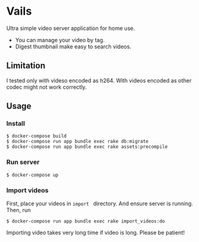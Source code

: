 # Vails

Ultra simple video server application for home use.

- You can manage your video by tag.
- Digest thumbnail make easy to search videos.

## Limitation

I tested only with videso encoded as h264. With videos encoded as other codec might not work correctly.

## Usage

### Install

```
$ docker-compose build
$ docker-compose run app bundle exec rake db:migrate
$ docker-compose run app bundle exec rake assets:precompile
```

### Run server
```
$ docker-compose up
```

### Import videos

First, place your videos in `import ` directory. And ensure server is running.
Then, run

```
$ docker-compose run app bundle exec rake import_videos:do
```

Importing video takes very long time if video is long. Please be patient!
